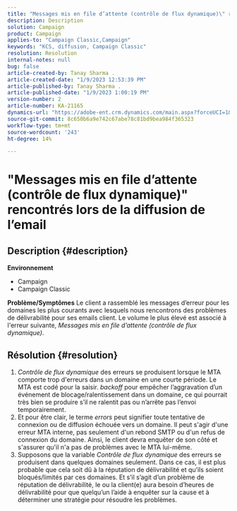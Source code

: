 ```yaml
---
title: "Messages mis en file d’attente (contrôle de flux dynamique)\" rencontrés lors de la diffusion de l’email"
description: Description
solution: Campaign
product: Campaign
applies-to: "Campaign Classic,Campaign"
keywords: "KCS, diffusion, Campaign Classic"
resolution: Resolution
internal-notes: null
bug: false
article-created-by: Tanay Sharma .
article-created-date: "1/9/2023 12:53:39 PM"
article-published-by: Tanay Sharma .
article-published-date: "1/9/2023 1:00:19 PM"
version-number: 2
article-number: KA-21165
dynamics-url: "https://adobe-ent.crm.dynamics.com/main.aspx?forceUCI=1&pagetype=entityrecord&etn=knowledgearticle&id=c7dae09c-1c90-ed11-aad1-6045bd006793"
source-git-commit: 8c650b6a9e742c67abe78c81bd9bea984f365323
workflow-type: tm+mt
source-wordcount: '243'
ht-degree: 14%

---
```


# &quot;Messages mis en file d’attente (contrôle de flux dynamique)&quot; rencontrés lors de la diffusion de l’email

## Description {#description}

<b>Environnement</b>
- Campaign
- Campaign Classic



<b>Problème/Symptômes</b>
Le client a rassemblé les messages d’erreur pour les domaines les plus courants avec lesquels nous rencontrons des problèmes de délivrabilité pour ses emails client. Le volume le plus élevé est associé à l&#39;erreur suivante, *Messages mis en file d’attente (contrôle de flux dynamique)*.


## Résolution {#resolution}


1. *Contrôle de flux dynamique* des erreurs se produisent lorsque le MTA comporte trop d&#39;erreurs dans un domaine en une courte période. Le MTA est codé pour la saisir. *backoff* pour empêcher l’aggravation d’un événement de blocage/ralentissement dans un domaine, ce qui pourrait très bien se produire s’il ne ralentit pas ou n’arrête pas l’envoi temporairement.
2. Et pour être clair, le terme *errors* peut signifier toute tentative de connexion ou de diffusion échouée vers un domaine. Il peut s&#39;agir d&#39;une erreur MTA interne, pas seulement d&#39;un rebond SMTP ou d&#39;un refus de connexion du domaine. Ainsi, le client devra enquêter de son côté et s&#39;assurer qu&#39;il n&#39;a pas de problèmes avec le MTA lui-même.
3. Supposons que la variable *Contrôle de flux dynamique* des erreurs se produisent dans quelques domaines seulement. Dans ce cas, il est plus probable que cela soit dû à la réputation de délivrabilité et qu’ils soient bloqués/limités par ces domaines. Et s’il s’agit d’un problème de réputation de délivrabilité, le ou la client(e) aura besoin d’heures de délivrabilité pour que quelqu’un l’aide à enquêter sur la cause et à déterminer une stratégie pour résoudre les problèmes.


